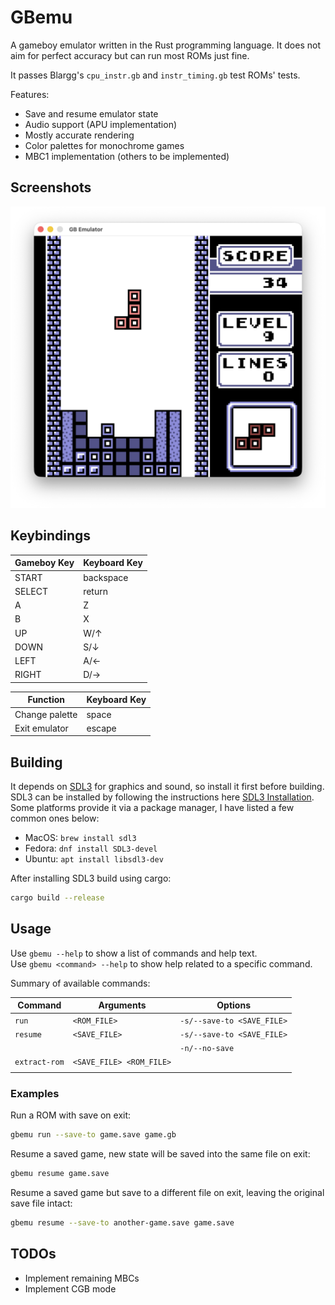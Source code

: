 # GBemu

A gameboy emulator written in the Rust programming language.
It does not aim for perfect accuracy but can run most ROMs just fine.

It passes Blargg's `cpu_instr.gb` and `instr_timing.gb` test ROMs' tests.

Features:

- Save and resume emulator state
- Audio support (APU implementation)
- Mostly accurate rendering
- Color palettes for monochrome games
- MBC1 implementation (others to be implemented)

## Screenshots

![gbemu running the Tetris ROM using a color palette](tetris_gbrom.png)

## Keybindings

| Gameboy Key | Keyboard Key |
| ----------- | ------------ |
| START       | backspace    |
| SELECT      | return       |
| A           | Z            |
| B           | X            |
| UP          | W/↑          |
| DOWN        | S/↓          |
| LEFT        | A/←          |
| RIGHT       | D/→          |

| Function       | Keyboard Key |
| -------------- | ------------ |
| Change palette | space        |
| Exit emulator  | escape       |

## Building

It depends on [SDL3](https://wiki.libsdl.org/SDL3/FrontPage) for graphics and
sound, so install it first before building.  
SDL3 can be installed by following the instructions here
[SDL3 Installation](https://github.com/libsdl-org/SDL/blob/main/INSTALL.md).
Some platforms provide it via a package manager, I have listed a few common ones below:

- MacOS: `brew install sdl3`
- Fedora: `dnf install SDL3-devel`
- Ubuntu: `apt install libsdl3-dev`

After installing SDL3 build using cargo:

```bash
cargo build --release
```

## Usage

Use `gbemu --help` to show a list of commands and help text.  
Use `gbemu <command> --help` to show help related to a specific command.

Summary of available commands:

| Command       | Arguments                | Options                    |
| ------------- | ------------------------ | -------------------------- |
| `run`         | `<ROM_FILE>`             | `-s/--save-to <SAVE_FILE>` |
| `resume`      | `<SAVE_FILE>`            | `-s/--save-to <SAVE_FILE>` |
|               |                          | `-n/--no-save`             |
| `extract-rom` | `<SAVE_FILE> <ROM_FILE>` |                            |
|               |                          |                            |

### Examples

Run a ROM with save on exit:

```bash
gbemu run --save-to game.save game.gb
```

Resume a saved game, new state will be saved into the same file on exit:

```bash
gbemu resume game.save
```

Resume a saved game but save to a different file on exit, leaving the original save file intact:

```bash
gbemu resume --save-to another-game.save game.save
```

## TODOs

- Implement remaining MBCs
- Implement CGB mode

